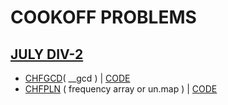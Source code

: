 # COOKOFF PROBLEMS

## [JULY DIV-2](https://www.codechef.com/COOK131B?order=desc&sortBy=successful_submissions)

* [CHFGCD](https://www.codechef.com/COOK131B/problems/CHFGCD)( __gcd )      |     [CODE](https://github.com/CaptNikh/CP-Problems/blob/fe4be9f5b71d38a39ff2e601bab987fbd9474669/CODECHEF/COOKOFF/July%20div2/CHFGCD.cpp)             
* [CHFPLN](https://www.codechef.com/COOK131B/problems/CHFPLN)  ( frequency array or un.map )      |     [CODE](https://github.com/CaptNikh/CP-Problems/blob/fe4be9f5b71d38a39ff2e601bab987fbd9474669/CODECHEF/COOKOFF/July%20div2/CHFPLN.cpp)  

